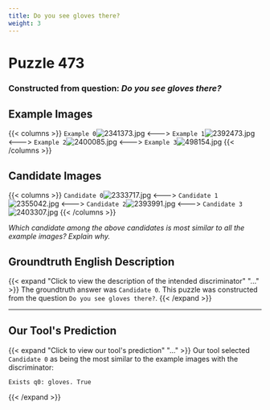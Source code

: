 ```yaml
---
title: Do you see gloves there?
weight: 3
---
```


# Puzzle 473
### Constructed from question: _Do you see gloves there?_


## Example Images
{{< columns >}}
`Example 0`![2341373.jpg](/gqa_images/2341373.jpg)
<--->
`Example 1`![2392473.jpg](/gqa_images/2392473.jpg)
<--->
`Example 2`![2400085.jpg](/gqa_images/2400085.jpg)
<--->
`Example 3`![498154.jpg](/gqa_images/498154.jpg)
{{< /columns >}}

## Candidate Images
{{< columns >}}
`Candidate 0`![2333717.jpg](/gqa_images/2333717.jpg)
<--->
`Candidate 1`![2355042.jpg](/gqa_images/2355042.jpg)
<--->
`Candidate 2`![2393991.jpg](/gqa_images/2393991.jpg)
<--->
`Candidate 3`![2403307.jpg](/gqa_images/2403307.jpg)
{{< /columns >}}

*Which candidate among the above candidates is most similar to all the example images? Explain why.*

## Groundtruth English Description

{{< expand "Click to view the description of the intended discriminator" "..." >}}
The groundtruth answer was `Candidate 0`. This puzzle was constructed from the question `Do you see gloves there?`.
{{< /expand >}}

---

## Our Tool's Prediction

{{< expand "Click to view our tool's prediction" "..." >}}
Our tool selected `Candidate 0` as being the most similar to the example images with the discriminator:
```plaintext
Exists q0: gloves. True
```
{{< /expand >}}
